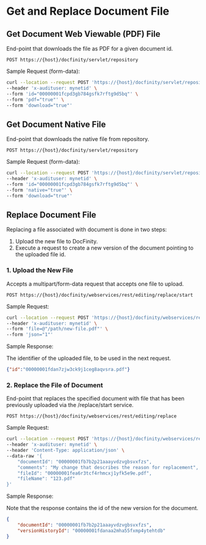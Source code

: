 # Get and Replace Document File

## Get Document Web Viewable (PDF) File

End-point that downloads the file as PDF for a given document id. 

`POST https://{host}/docfinity/servlet/repository`

Sample Request (form-data):

```bash
curl --location --request POST 'https://{host}/docfinity/servlet/repository' \
--header 'x-audituser: mynetid' \
--form 'id="00000001fcpd3gb784gsfk7rftg9d5bq"' \
--form 'pdf="true"' \
--form 'download="true"'
```

## Get Document Native File

End-point that downloads the native file from repository.

`POST https://{host}/docfinity/servlet/repository`

Sample Request (form-data):

```bash
curl --location --request POST 'https://{host}/docfinity/servlet/repository' \
--header 'x-audituser: mynetid' \
--form 'id="00000001fcpd3gb784gsfk7rftg9d5bq"' \
--form 'native="true"' \
--form 'download="true"'
```

## Replace Document File

Replacing a file associated with document is done in two steps: 
1. Upload the new file to DocFinity.
2. Execute a request to create a new version of the document pointing to the uploaded file id.

### 1. Upload the New File

Accepts a multipart/form-data request that accepts one file to upload.

`POST https://{host}/docfinity/webservices/rest/editing/replace/start`

Sample Request:

```bash
curl --location --request POST 'https://{host}/docfinity/webservices/rest/editing/replace/start' \
--header 'x-audituser: mynetid' \
--form 'file=@"/path/new-file.pdf"' \
--form 'json="1"'
```

Sample Response:

The identifier of the uploaded file, to be used in the next request.

```json
{"id":"00000001fdan7zjw3ck9j1ceg8aqvsra.pdf"}
```

### 2. Replace the File of Document

End-point that replaces the specified document with file that has been previously uploaded via the /replace/start service.

`POST https://{host}/docfinity/webservices/rest/editing/replace`

Sample Request:
```bash
curl --location --request POST 'https://{host}/docfinity/webservices/rest/editing/replace' \
--header 'x-audituser: mynetid' \
--header 'Content-Type: application/json' \
--data-raw '{
    "documentId": "00000001fb7b2p21aaayvdzvgbsvxfzs",
    "comments": "My change that describes the reason for replacement",
    "fileId": "00000001fea6r3tcf4rhmcxj1yfk5e9e.pdf",
    "fileName": "123.pdf"
}'
```

Sample Response:

Note that the response contains the id of the new version for the document.

```json
{
    "documentId": "00000001fb7b2p21aaayvdzvgbsvxfzs",
    "versionHistoryId": "00000001fdanaa2mha55fxmp4ytehtdb"
}
```
